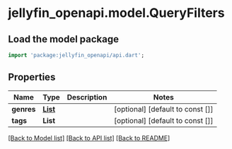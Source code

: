 # jellyfin_openapi.model.QueryFilters

## Load the model package
```dart
import 'package:jellyfin_openapi/api.dart';
```

## Properties
Name | Type | Description | Notes
------------ | ------------- | ------------- | -------------
**genres** | [**List<NameGuidPair>**](NameGuidPair.md) |  | [optional] [default to const []]
**tags** | **List<String>** |  | [optional] [default to const []]

[[Back to Model list]](../README.md#documentation-for-models) [[Back to API list]](../README.md#documentation-for-api-endpoints) [[Back to README]](../README.md)


